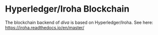 # Hyperledger/Iroha Blockchain

The blockchain backend of _diva_ is based on Hyperledger/Iroha. See here: https://iroha.readthedocs.io/en/master/
